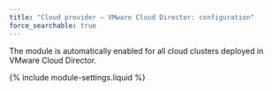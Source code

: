 ```yaml
---
title: "Cloud provider — VMware Cloud Director: configuration"
force_searchable: true
---
```


The module is automatically enabled for all cloud clusters deployed in VMware Cloud Director.

{% include module-settings.liquid %}
